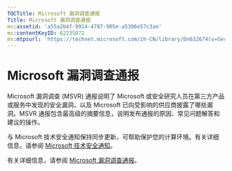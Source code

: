 ```yaml
---
TOCTitle: Microsoft 漏洞调查通报
Title: Microsoft 漏洞调查通报
ms:assetid: 'a55a2b4f-9914-4787-905e-a5306e57c3ae'
ms:contentKeyID: 62235872
ms:mtpsurl: 'https://technet.microsoft.com/zh-CN/library/Dn632674(v=Security.10)'
---
```


Microsoft 漏洞调查通报
======================

Microsoft 漏洞调查 (MSVR) 通报说明了 Microsoft 或安全研究人员在第三方产品或服务中发现的安全漏洞，以及 Microsoft 已向受影响的供应商披露了哪些漏洞。MSVR 通报包含最高级的摘要信息，说明发布通报的原因、常见问题解答和建议的操作。

与 Microsoft 技术安全通知保持同步更新，可帮助保护您的计算环境。有关详细信息，请参阅 [Microsoft 技术安全通知](http://technet.microsoft.com/security/dd252948)。

有关详细信息，请参阅 [Microsoft 漏洞调查通报](http://technet.microsoft.com/security/msvr)。

